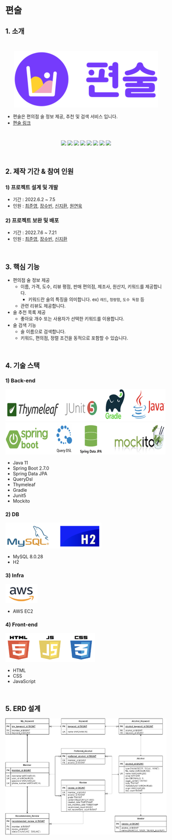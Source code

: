 # 편술

## 1. 소개
</br>

<p align="center">
    <img src="pyeonsool/src/main/resources/static/image/components/pyeonsool-logo.svg"
        alt="편술" width="450">
</p>

- 편술은 편의점 술 정보 제공, 추천 및 검색 서비스 입니다.
- [편술 링크](http://ec2-3-34-208-247.ap-northeast-2.compute.amazonaws.com:8080/)
</br>

<p align="center">
<img src="https://img.shields.io/badge/JAVA-v11-blue">
<img src="https://img.shields.io/badge/Spring_Boot-v2.7.0-green?logo=springboot">
<img src="https://img.shields.io/badge/Spring_Data_JPA-green">
<img src="https://img.shields.io/badge/Querydsl-blue">
<img src="https://img.shields.io/badge/Thymeleaf-005F0F?logo=thymeleaf">
<img src="https://img.shields.io/badge/Gradle-02303A?logo=gradle">
<img src="https://img.shields.io/badge/JUnit5-gray?logo=junit5">
<img src="https://img.shields.io/badge/Mockito-green">
</p>

</br>

## 2. 제작 기간 & 참여 인원
### 1) 프로젝트 설계 및 개발
  - 기간 : 2022.6.2 ~ 7.5
  - 인원 : [최준영](https://github.com/JunYoung-C), [장수빈](https://github.com/Jangsue), [신지환](https://github.com/sjihwan), [원연욱](https://github.com/wyu950)

### 2) 프로젝트 보완 및 배포
  - 기간 : 2022.7.6 ~ 7.21
  - 인원 : [최준영](https://github.com/JunYoung-C), [장수빈](https://github.com/Jangsue), [신지환](https://github.com/sjihwan)

</br>

## 3. 핵심 기능
- 편의점 술 정보 제공
  - 이름, 가격, 도수, 리뷰 평점, 판매 편의점, 제조사, 원산지, 키워드를 제공합니다.
    - 키워드란 술의 특징을 의미합니다. ex) `레드`, `청량함`, `도수 독함` 등
  - 관련 리뷰도 제공합니다.
- 술 추천 목록 제공
  - 좋아요 개수 또는 사용자가 선택한 키워드를 이용합니다.
- 술 검색 기능
  - 술 이름으로 검색합니다.
  - 키워드, 편의점, 정렬 조건을 동적으로 포함할 수 있습니다.

</br>

## 4. 기술 스택
### 1) Back-end

<p align="left">
<img src="pyeonsool/src/main/resources/static/image/components/backend-icon1.png"
    width="500" height ="100">
<img src="pyeonsool/src/main/resources/static/image/components/backend-icon2.png"
    width="500" height ="100">
</p>

- Java 11
- Spring Boot 2.7.0
- Spring Data JPA
- QueryDsl
- Thymeleaf
- Gradle
- Junit5
- Mockito

### 2) DB

<p align="left">
<img src="pyeonsool/src/main/resources/static/image/components/db-icon.png"
    width="300" height ="80">
</p>

- MySQL 8.0.28
- H2

### 3) Infra

<p align="left">
<img src="pyeonsool/src/main/resources/static/image/components/infra-icon.png"
    width="100" height ="60">
</p>

- AWS EC2

### 4) Front-end

<p align="left">
<img src="pyeonsool/src/main/resources/static/image/components/frontend-icon.png"
    width="280" height ="90">
</p>

- HTML
- CSS
- JavaScript

</br>

## 5. ERD 설계
![pyeonsool-table.png](pyeonsool-table.png)